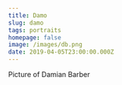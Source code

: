 ```yaml
---
title: Damo
slug: damo
tags: portraits
homepage: false
image: /images/db.png
date: 2019-04-05T23:00:00.000Z
---
```

Picture of Damian Barber
